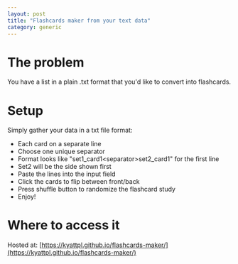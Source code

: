 ```yaml
---
layout: post
title: "Flashcards maker from your text data"
category: generic
---
```


# The problem
You have a list in a plain .txt format that you'd like to convert into flashcards.

# Setup

Simply gather your data in a txt file format:

- Each card on a separate line
- Choose one unique separator
- Format looks like "set1_card1\<separator\>set2_card1" for the first line
- Set2 will be the side shown first
- Paste the lines into the input field
- Click the cards to flip between front/back
- Press shuffle button to randomize the flashcard study
- Enjoy!

# Where to access it
Hosted at: [https://kyattpl.github.io/flashcards-maker/](https://kyattpl.github.io/flashcards-maker/)